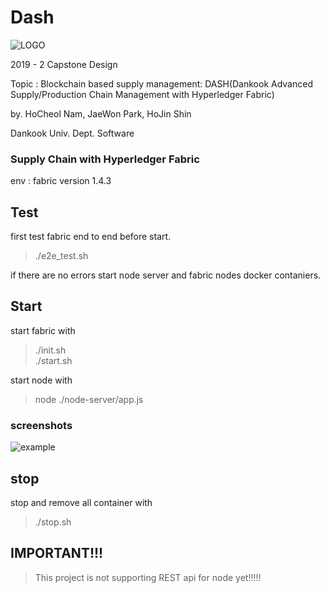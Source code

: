 # Dash
![LOGO](https://user-images.githubusercontent.com/43805697/94923731-4a01d780-04f7-11eb-96da-46a94edc8879.png)

2019 - 2 Capstone Design

Topic : Blockchain based supply management: DASH(Dankook Advanced Supply/Production Chain Management with Hyperledger Fabric)

by. HoCheol Nam, JaeWon Park, HoJin Shin

Dankook Univ. Dept. Software

### Supply Chain with Hyperledger Fabric 
env : fabric version 1.4.3  

## Test  
first test fabric end to end before start.
> ./e2e_test.sh

if there are no errors start node server and fabric nodes docker contaniers.

## Start
start fabric with  
> ./init.sh  
> ./start.sh  

start node with  
> node ./node-server/app.js  

### screenshots
![example](https://user-images.githubusercontent.com/43805697/94923737-4d955e80-04f7-11eb-9ee2-bc611261ebff.png)

## stop  
stop and remove all container with  
> ./stop.sh

## IMPORTANT!!!
> This project is not supporting REST api for node yet!!!!!
